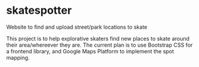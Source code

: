 # skatespotter
Website to find and upload street/park locations to skate

This project is to help explorative skaters find new places to skate around their area/whereever they are.
The current plan is to use Bootstrap CSS for a frontend library, and Google Maps Platform to implement the spot mapping. 

